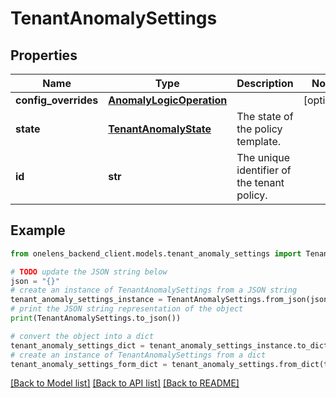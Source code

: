 # TenantAnomalySettings


## Properties

Name | Type | Description | Notes
------------ | ------------- | ------------- | -------------
**config_overrides** | [**AnomalyLogicOperation**](AnomalyLogicOperation.md) |  | [optional] 
**state** | [**TenantAnomalyState**](TenantAnomalyState.md) | The state of the policy template. | 
**id** | **str** | The unique identifier of the tenant policy. | 

## Example

```python
from onelens_backend_client.models.tenant_anomaly_settings import TenantAnomalySettings

# TODO update the JSON string below
json = "{}"
# create an instance of TenantAnomalySettings from a JSON string
tenant_anomaly_settings_instance = TenantAnomalySettings.from_json(json)
# print the JSON string representation of the object
print(TenantAnomalySettings.to_json())

# convert the object into a dict
tenant_anomaly_settings_dict = tenant_anomaly_settings_instance.to_dict()
# create an instance of TenantAnomalySettings from a dict
tenant_anomaly_settings_form_dict = tenant_anomaly_settings.from_dict(tenant_anomaly_settings_dict)
```
[[Back to Model list]](../README.md#documentation-for-models) [[Back to API list]](../README.md#documentation-for-api-endpoints) [[Back to README]](../README.md)


